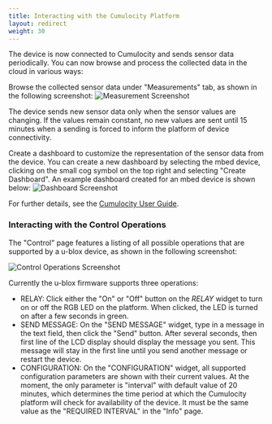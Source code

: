 ```yaml
---
title: Interacting with the Cumulocity Platform
layout: redirect
weight: 30
---
```


The device is now connected to Cumulocity and sends sensor data periodically. You can now browse and process the collected data in the cloud in various ways:

Browse the collected sensor data under "Measurements" tab, as shown in the following screenshot:
![Measurement Screenshot](/guides/images/devices/mbed/measurements.png)

The device sends new sensor data only when the sensor values are changing. If the values remain constant, no new values are sent until 15 minutes when a sending is forced to inform the platform of device connectivity.

Create a dashboard to customize the representation of the sensor data from the device. You can create a new dashboard by selecting the mbed device, clicking on the small cog symbol on the top right and selecting "Create Dashboard".
An example dashboard created for an mbed device is shown below:
![Dashboard Screenshot](/guides/images/devices/mbed/dashboard.png)

For further details, see the [Cumulocity User Guide](/guides/users-guide/device-management).

### Interacting with the Control Operations

The "Control" page features a listing of all possible operations that are supported by a u-blox device, as shown in the following screenshot:

![Control Operations Screenshot](/guides/images/devices/mbed/controls.png)


Currently  the u-blox firmware supports three operations:

* RELAY: Click either the "On" or "Off" button on the *RELAY* widget to turn on or off the RGB LED on the platform. When clicked, the LED is turned on after a few seconds in green.
* SEND MESSAGE: On the "SEND MESSAGE" widget, type in a message in the text field, then click the "Send" button. After several seconds, then first line of the LCD display should display the message you sent. This message will stay in the first line until you send another message or restart the device.
* CONFIGURATION: On the "CONFIGURATION" widget, all supported configuration parameters are shown with their current values. At the moment, the only parameter is "interval" with default value of 20 minutes, which determines the time period at which the Cumulocity platform will check for availability of the device. It must be the same value as the "REQUIRED INTERVAL" in the "Info" page.

